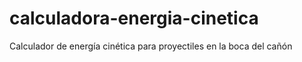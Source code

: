 # calculadora-energia-cinetica
Calculador de energía cinética para proyectiles en la boca del cañón
